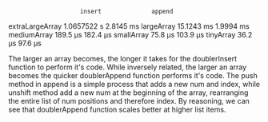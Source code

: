                         insert              append

extraLargeArray         1.0657522 s         2.8145 ms
largeArray              15.1243 ms          1.9994 ms
mediumArray             189.5 μs            182.4 μs
smallArray              75.8 μs             103.9 μs
tinyArray               36.2 μs             97.6 μs


The larger an array becomes, the longer it takes for the doublerInsert function to perform it's code. While inversely related, 
the larger an array becomes the quicker doublerAppend function performs it's code.
The push method in append is a simple process that adds a new num and index, while unshift method add a new num at the beginning 
of the array, rearranging the entire list of num positions and therefore index. By reasoning, we can see that doublerAppend 
function scales better at higher list items.
